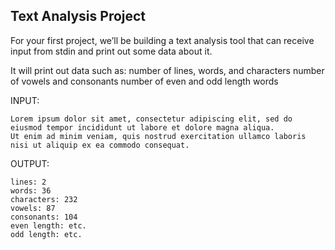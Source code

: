 ## Text Analysis Project

For your first project, we’ll be building a text analysis tool that can receive input from stdin and print out some data about it. 

It will print out data such as: 
number of lines, words, and characters
number of vowels and consonants
number of even and odd length words


INPUT:
```
Lorem ipsum dolor sit amet, consectetur adipiscing elit, sed do eiusmod tempor incididunt ut labore et dolore magna aliqua. 
Ut enim ad minim veniam, quis nostrud exercitation ullamco laboris nisi ut aliquip ex ea commodo consequat.
```

OUTPUT: 
```
lines: 2
words: 36
characters: 232 
vowels: 87
consonants: 104
even length: etc. 
odd length: etc. 
``` 
